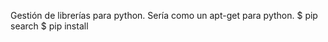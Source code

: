 Gestión de librerías para python.
Sería como un apt-get para python.
$ pip search <libreria>
$ pip install <libreria>
